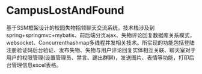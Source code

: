 # CampusLostAndFound
基于SSM框架设计的校园失物招领聊天交流系统，技术栈涉及到spring+springmvc+mybatis、前后端分页ajax、失物评论回复数据库关系模式，websocket、Concurrenthashmap多线程并发相关技术。所实现的功能包括登陆注册验证码后台验证、发布失物、失物与用户评论回复实体相互关联、聊天室对于用户的权限管理(设置管理员、禁言、踢出群聊)，发送图片、表情等功能，打印后台管理信息excel表格。
